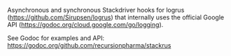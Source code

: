 Asynchronous and synchronous Stackdriver hooks for logrus (https://github.com/Sirupsen/logrus) that internally uses the official Google API (https://godoc.org/cloud.google.com/go/logging).

See Godoc for examples and API: https://godoc.org/github.com/recursionpharma/stackrus
